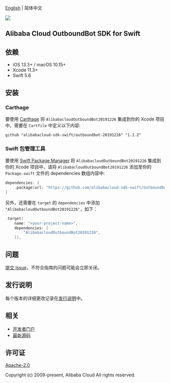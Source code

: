 [English](README.md) | 简体中文

![](https://aliyunsdk-pages.alicdn.com/icons/AlibabaCloud.svg)

## Alibaba Cloud OutboundBot SDK for Swift

## 依赖

- iOS 13.3+ / macOS 10.15+
- Xcode 11.3+
- Swift 5.6

## 安装

### Carthage

要使用 [Carthage](https://github.com/Carthage/Carthage) 将 `AlibabacloudOutboundBot20191226` 集成到你的 Xcode 项目中，需要在 `Cartfile` 中定义以下内容:

```ogdl
github "alibabacloud-sdk-swift/outboundbot-20191226" "1.2.2"
```

### Swift 包管理工具

要使用 [Swift Package Manager](https://swift.org/package-manager/) 将 `AlibabacloudOutboundBot20191226` 集成到你的 Xcode 项目中，请将 `AlibabacloudOutboundBot20191226` 添加至你的 `Package.swift` 文件的 dependencies 数组内容中:

```swift
dependencies: [
    .package(url: "https://github.com/alibabacloud-sdk-swift/outboundbot-20191226.git", from: "1.2.2")
]
```

另外，还需要在 `target` 的 `dependencies` 中添加 `"AlibabacloudOutboundBot20191226"`，如下：

```swift
.target(
    name: "<your-project-name>",
    dependencies: [
        "AlibabacloudOutboundBot20191226",
    ]),
```

## 问题

[提交 Issue](https://github.com/alibabacloud-sdk-swift/outboundbot-20191226/issues/new)，不符合指南的问题可能会立即关闭。

## 发行说明

每个版本的详细更改记录在[发行说明](./ChangeLog.txt)中。

## 相关

* [开发者门户](https://next.api.aliyun.com/home)
* [最新源码](https://github.com/alibabacloud-sdk-swift/outboundbot-20191226)

## 许可证

[Apache-2.0](http://www.apache.org/licenses/LICENSE-2.0)

Copyright (c) 2009-present, Alibaba Cloud All rights reserved.
